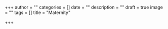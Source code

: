 +++
author = ""
categories = []
date = ""
description = ""
draft = true
image = ""
tags = []
title = "Maternity"

+++
